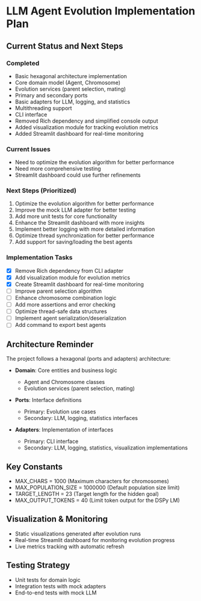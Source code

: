 # LLM Agent Evolution Implementation Plan

## Current Status and Next Steps

### Completed
- Basic hexagonal architecture implementation
- Core domain model (Agent, Chromosome)
- Evolution services (parent selection, mating)
- Primary and secondary ports
- Basic adapters for LLM, logging, and statistics
- Multithreading support
- CLI interface
- Removed Rich dependency and simplified console output
- Added visualization module for tracking evolution metrics
- Added Streamlit dashboard for real-time monitoring

### Current Issues
- Need to optimize the evolution algorithm for better performance
- Need more comprehensive testing
- Streamlit dashboard could use further refinements

### Next Steps (Prioritized)
1. Optimize the evolution algorithm for better performance
2. Improve the mock LLM adapter for better testing
3. Add more unit tests for core functionality
4. Enhance the Streamlit dashboard with more insights
5. Implement better logging with more detailed information
6. Optimize thread synchronization for better performance
7. Add support for saving/loading the best agents

### Implementation Tasks
- [x] Remove Rich dependency from CLI adapter
- [x] Add visualization module for evolution metrics
- [x] Create Streamlit dashboard for real-time monitoring
- [ ] Improve parent selection algorithm
- [ ] Enhance chromosome combination logic
- [ ] Add more assertions and error checking
- [ ] Optimize thread-safe data structures
- [ ] Implement agent serialization/deserialization
- [ ] Add command to export best agents

## Architecture Reminder

The project follows a hexagonal (ports and adapters) architecture:

- **Domain**: Core entities and business logic
  - Agent and Chromosome classes
  - Evolution services (parent selection, mating)

- **Ports**: Interface definitions
  - Primary: Evolution use cases
  - Secondary: LLM, logging, statistics interfaces

- **Adapters**: Implementation of interfaces
  - Primary: CLI interface
  - Secondary: LLM, logging, statistics, visualization implementations

## Key Constants
- MAX_CHARS = 1000 (Maximum characters for chromosomes)
- MAX_POPULATION_SIZE = 1000000 (Default population size limit)
- TARGET_LENGTH = 23 (Target length for the hidden goal)
- MAX_OUTPUT_TOKENS = 40 (Limit token output for the DSPy LM)

## Visualization & Monitoring
- Static visualizations generated after evolution runs
- Real-time Streamlit dashboard for monitoring evolution progress
- Live metrics tracking with automatic refresh

## Testing Strategy
- Unit tests for domain logic
- Integration tests with mock adapters
- End-to-end tests with mock LLM
